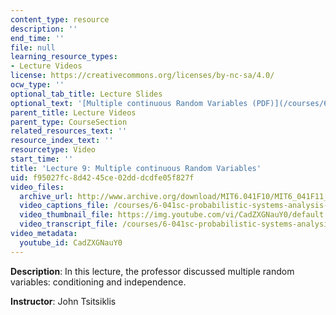 ```yaml
---
content_type: resource
description: ''
end_time: ''
file: null
learning_resource_types:
- Lecture Videos
license: https://creativecommons.org/licenses/by-nc-sa/4.0/
ocw_type: ''
optional_tab_title: Lecture Slides
optional_text: '[Multiple continuous Random Variables (PDF)](/courses/6-041sc-probabilistic-systems-analysis-and-applied-probability-fall-2013/resources/mit6_041scf13_l09)'
parent_title: Lecture Videos
parent_type: CourseSection
related_resources_text: ''
resource_index_text: ''
resourcetype: Video
start_time: ''
title: 'Lecture 9: Multiple continuous Random Variables'
uid: f95027fc-8d42-45ce-02dd-dcdfe05f827f
video_files:
  archive_url: http://www.archive.org/download/MIT6.041F10/MIT6_041F11_lec09_300k.mp4
  video_captions_file: /courses/6-041sc-probabilistic-systems-analysis-and-applied-probability-fall-2013/CadZXGNauY0_captions.webvtt
  video_thumbnail_file: https://img.youtube.com/vi/CadZXGNauY0/default.jpg
  video_transcript_file: /courses/6-041sc-probabilistic-systems-analysis-and-applied-probability-fall-2013/CadZXGNauY0_transcript.pdf
video_metadata:
  youtube_id: CadZXGNauY0
---
```


**Description**: In this lecture, the professor discussed multiple random variables: conditioning and independence.

**Instructor**: John Tsitsiklis

